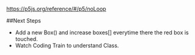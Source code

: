 https://p5js.org/reference/#/p5/noLoop

##Next Steps
- Add a new Box() and increase boxes[] everytime there the red box is touched.
- Watch Coding Train to understand Class.